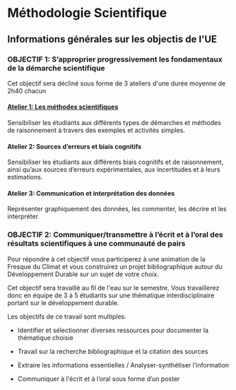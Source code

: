 # Méthodologie Scientifique

## Informations générales sur les objectis de l'UE


### OBJECTIF 1: S’approprier progressivement les fondamentaux de la démarche scientifique

Cet objectif sera décliné sous forme de 3 ateliers d'une durée moyenne de 2h40 chacun

#### [Atelier 1: Les méthodes scientifiques](Atelier1.md)

Sensibiliser les étudiants aux différents types de démarches et méthodes de raisonnement à travers des exemples et activités simples.

#### Atelier 2: Sources d’erreurs et biais cognitifs

Sensibiliser les étudiants aux différents biais cognitifs et de raisonnement, ainsi qu’aux sources d’erreurs expérimentales, aux incertitudes et à leurs estimations.

#### Atelier 3: Communication et interprétation des données
Représenter graphiquement des données, les commenter, les décrire et les interpréter. 

### OBJECTIF 2:  Communiquer/transmettre à l’écrit et à l’oral des résultats scientifiques à une communauté de pairs

Pour répondre à cet objectif vous participerez à une animation de la Fresque du Climat et vous construirez un projet bibliographique autour du Développement Durable sur un sujet de votre choix.

Cet objectif sera travaillé au fil de l'eau sur le semestre.
Vous travaillerez donc en équipe de 3 à 5 étudiants sur une thématique interdisciplinaire portant sur le développement durable.

Les objectifs de ce travail sont multiples:

- Identifier et sélectionner diverses ressources pour documenter la thématique choisie

- Travail sur la recherche bibliographique et la citation des sources

- Extraire les informations essentielles / Analyser-synthétiser l’information

- Communiquer à l'écrit et à l’oral sous forme d’un poster

